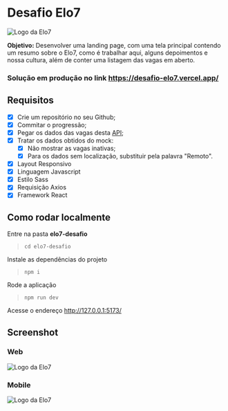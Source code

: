 # Desafio Elo7

![Logo da Elo7](https://images.elo7.com.br/assets/v3/share-facebook-elo7.png)

**Objetivo:** Desenvolver uma landing page, com uma tela principal contendo um resumo sobre o Elo7, como é trabalhar aqui, alguns depoimentos e nossa cultura, além de conter uma listagem das vagas em aberto.

### Solução em produção no link https://desafio-elo7.vercel.app/

## Requisitos

- [x] Crie um repositório no seu Github;
- [x] Commitar o progressão;
- [x] Pegar os dados das vagas desta [API](http://www.mocky.io/v2/5d6fb6b1310000f89166087b);
- [x] Tratar os dados obtidos do mock:
  - [x] Não mostrar as vagas inativas;
  - [x] Para os dados sem localização, substituir pela palavra "Remoto".
- [x] Layout Responsivo
- [x] Linguagem Javascript
- [x] Estilo Sass
- [x] Requisição Axios
- [x] Framework React

## Como rodar localmente

Entre na pasta **elo7-desafio**
> <code>cd elo7-desafio</code>

Instale as dependências do projeto
> <code>npm i</code>

Rode a aplicação
> <code>npm run dev</code>
  
Acesse o endereço http://127.0.0.1:5173/

## Screenshot

### Web
![Logo da Elo7](screenshots/landing-page-web.gif)

### Mobile
![Logo da Elo7](screenshots/landing-page-mobile.gif)

